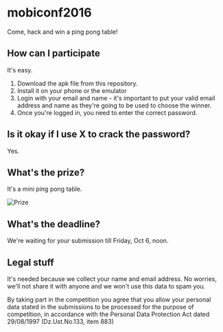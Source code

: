 # mobiconf2016
Come, hack and win a ping pong table!

## How can I participate

It's easy.

1. Download the apk file from this repository.
2. Install it on your phone or the emulator
3. Login with your email and name - it's important to put your valid email address and name as they're going to be used to choose the winner.
4. Once you're logged in, you need to enter the correct password.

## Is it okay if I use X to crack the password?

Yes.

## What's the prize?

It's a mini ping pong table.

![Prize](http://i.ebayimg.com/images/g/AtMAAOxycgVTgyef/s-l400.jpg)

## What's the deadline?

We're waiting for your submission till Friday, Oct 6, noon.

## Legal stuff

It's needed because we collect your name and email address. No worries, we'll not share it with anyone and we won't use this data to spam you.

By taking part in the competition you agree that you allow your personal data stated in the submissions to be processed for the purpose of competition, in accordance with the Personal Data Protection Act dated 29/08/1997 (Dz.Ust.No.133, item 883)
